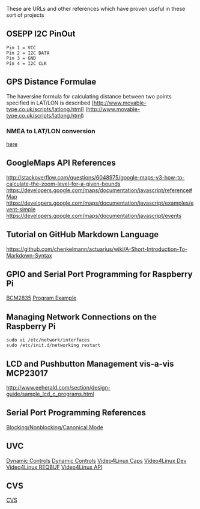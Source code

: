 These are URLs and other references which have proven useful in these sort of projects

## OSEPP I2C PinOut

    Pin 1 = VCC
    Pin 2 = I2C DATA
    Pin 3 = GND
    Pin 4 = I2C CLK
    
## GPS Distance Formulae

The haversine formula for calculating distance between two points specified in LAT/LON is described
[http://www.movable-type.co.uk/scripts/latlong.html] (http://www.movable-type.co.uk/scripts/latlong.html)

### NMEA to LAT/LON conversion

[here](https://community.oracle.com/message/12679499)

## GoogleMaps API References

http://stackoverflow.com/questions/6048975/google-maps-v3-how-to-calculate-the-zoom-level-for-a-given-bounds
https://developers.google.com/maps/documentation/javascript/reference#Map
https://developers.google.com/maps/documentation/javascript/examples/event-simple
https://developers.google.com/maps/documentation/javascript/events

## Tutorial on GitHub Markdown Language

https://github.com/chenkelmann/actuarius/wiki/A-Short-Introduction-To-Markdown-Syntax

## GPIO and Serial Port Programming for Raspberry Pi

[BCM2835](http://www.raspberry-projects.com/pi/programming-in-c/c-libraries/bcm2835-by-mike-mccauley)
[Program Example](http://www.airspayce.com/mikem/bcm2835/blink_8c-example.html)

## Managing Network Connections on the Raspberry Pi

    sudo vi /etc/network/interfaces
    sudo /etc/init.d/networking restart

## LCD and Pushbutton Management vis-a-vis MCP23017

http://www.eeherald.com/section/design-guide/sample_lcd_c_programs.html

## Serial Port Programming References
[Blocking/Nonblocking/Canonical Mode](http://stackoverflow.com/questions/25996171/linux-blocking-vs-non-blocking-serial-read)

## UVC

[Dynamic Controls](http://ivanz.com/files/projects/linux-kernel/isight/against-revision-140/src/dynctrl.txt)
[Dynamic Controls](http://tomoyo.osdn.jp/cgi-bin/lxr/source/Documentation/video4linux/uvcvideo.txt)
[Video4Linux Caps](http://v4l.videotechnology.com/dwg/v4l2api/v4l2cap.htm)
[Video4Linux Dev](http://v4l.videotechnology.com/dwg/v4l2api/v4l2dev.htm)
[Video4Linux REQBUF](http://linuxtv.org/downloads/v4l-dvb-apis/vidioc-reqbufs.html)
[Video4Linux API](http://linuxtv.org/downloads/v4l-dvb-apis/)

## CVS
[CVS](http://jsvirzi.dyndns.org/cgi-bin/viewvc.cgi/reefer_mon_pipeline/cyclops)





